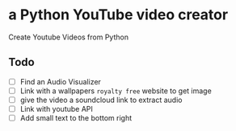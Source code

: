 # a Python YouTube video creator
 Create Youtube Videos from Python

## Todo

- [ ] Find an Audio Visualizer
- [ ] Link with a wallpapers `royalty free` website to get image
- [ ] give the video a soundcloud link to extract audio
- [ ] Link with youtube API
- [ ] Add small text to the bottom right